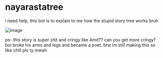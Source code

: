# nayarastatree
i need help, this bot is to explain to me how the stupid story tree works bruh

![image](https://user-images.githubusercontent.com/81345344/154290917-131e9fb8-9d16-4bbc-9209-f754aa57ad06.png)

ps- this story is super shit and cringy like Amit?? can you get more cringy? boi broke his arms and legs and became a poet. 
btw im still making this so like chill pls ty mwah
